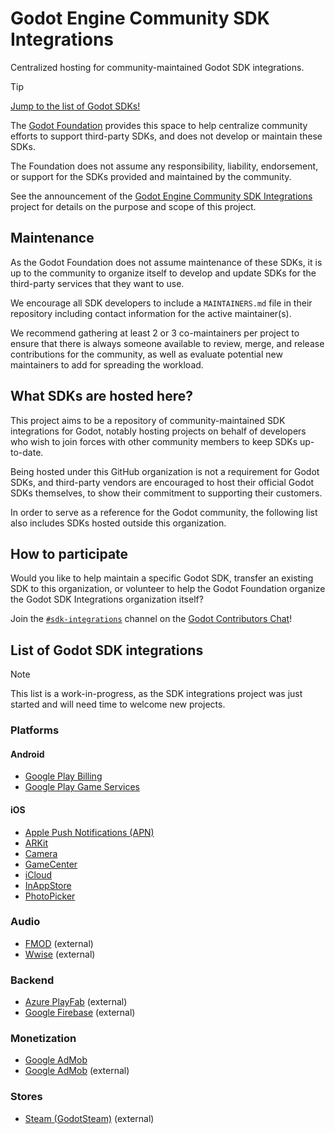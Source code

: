 # Godot Engine Community SDK Integrations

Centralized hosting for community-maintained Godot SDK integrations.

> [!TIP]
> [Jump to the list of Godot SDKs!](#list-of-godot-sdk-integrations)

The [Godot Foundation](https://godot.foundation/) provides this space to help
centralize community efforts to support third-party SDKs, and does not
develop or maintain these SDKs.

The Foundation does not assume any responsibility, liability, endorsement, or
support for the SDKs provided and maintained by the community.

See the announcement of the [Godot Engine Community SDK Integrations](https://godotengine.org/article/godot-sdk-integrations/)
project for details on the purpose and scope of this project.

## Maintenance

As the Godot Foundation does not assume maintenance of these SDKs, it is up
to the community to organize itself to develop and update SDKs for the
third-party services that they want to use.

We encourage all SDK developers to include a `MAINTAINERS.md` file in their
repository including contact information for the active maintainer(s).

We recommend gathering at least 2 or 3 co-maintainers per project to ensure
that there is always someone available to review, merge, and release
contributions for the community, as well as evaluate potential new
maintainers to add for spreading the workload.

## What SDKs are hosted here?

This project aims to be a repository of community-maintained SDK integrations
for Godot, notably hosting projects on behalf of developers who wish to join
forces with other community members to keep SDKs up-to-date.

Being hosted under this GitHub organization is not a requirement for Godot
SDKs, and third-party vendors are encouraged to host their official Godot
SDKs themselves, to show their commitment to supporting their customers.

In order to serve as a reference for the Godot community, the following list
also includes SDKs hosted outside this organization.

## How to participate

Would you like to help maintain a specific Godot SDK, transfer an existing
SDK to this organization, or volunteer to help the Godot Foundation organize
the Godot SDK Integrations organization itself?

Join the [`#sdk-integrations`](https://chat.godotengine.org/channel/sdk-integrations)
channel on the [Godot Contributors Chat](https://chat.godotengine.org/)!

## List of Godot SDK integrations

> [!NOTE]
> This list is a work-in-progress, as the SDK integrations project was just
> started and will need time to welcome new projects.

### Platforms

#### Android

- [Google Play Billing](https://github.com/godot-sdk-integrations/godot-google-play-billing)
- [Google Play Game Services](https://github.com/godot-sdk-integrations/godot-play-game-services)

#### iOS

- [Apple Push Notifications (APN)](https://github.com/godot-sdk-integrations/godot-ios-plugins/tree/master/plugins/apn)
- [ARKit](https://github.com/godot-sdk-integrations/godot-ios-plugins/tree/master/plugins/arkit)
- [Camera](https://github.com/godot-sdk-integrations/godot-ios-plugins/tree/master/plugins/camera)
- [GameCenter](https://github.com/godot-sdk-integrations/godot-ios-plugins/tree/master/plugins/gamecenter)
- [iCloud](https://github.com/godot-sdk-integrations/godot-ios-plugins/tree/master/plugins/icloud)
- [InAppStore](https://github.com/godot-sdk-integrations/godot-ios-plugins/tree/master/plugins/inappstore)
- [PhotoPicker](https://github.com/godot-sdk-integrations/godot-ios-plugins/tree/master/plugins/photo_picker)

### Audio

- [FMOD](https://github.com/utopia-rise/fmod-gdextension) (external)
- [Wwise](https://github.com/alessandrofama/wwise-godot-integration) (external)

### Backend

- [Azure PlayFab](https://github.com/Structed/godot-playfab) (external)
- [Google Firebase](https://github.com/GodotNuts/GodotFirebase) (external)

### Monetization

- [Google AdMob](https://github.com/godot-sdk-integrations/godot-admob-plugin)
- [Google AdMob](https://github.com/poingstudios/godot-admob-plugin) (external)

### Stores

- [Steam (GodotSteam)](https://github.com/GodotSteam/GodotSteam) (external)
